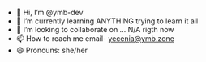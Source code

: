 - 👋 Hi, I’m @ymb-dev
- 🌱 I’m currently learning ANYTHING trying to learn it all
- 💞️ I’m looking to collaborate on ... N/A rigth now 
- 📫 How to reach me email- yecenia@ymb.zone
- 😄 Pronouns: she/her

<!---
ymb-dev/ymb-dev is a ✨ special ✨ repository because its `README.md` (this file) appears on your GitHub profile.
You can click the Preview link to take a look at your changes.
--->
